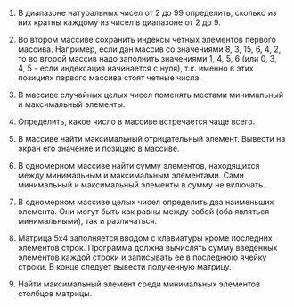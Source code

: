 1. В диапазоне натуральных чисел от 2 до 99 определить, сколько из них кратны каждому из чисел в диапазоне от 2 до 9.

2. Во втором массиве сохранить индексы четных элементов первого массива. Например, если дан массив со значениями 8, 3, 15, 6, 4, 2, то во второй массив надо заполнить значениями 1, 4, 5, 6 (или 0, 3, 4, 5 - если индексация начинается с нуля), т.к. именно в этих позициях первого массива стоят четные числа.

3. В массиве случайных целых чисел поменять местами минимальный и максимальный элементы.

4. Определить, какое число в массиве встречается чаще всего.

5. В массиве найти максимальный отрицательный элемент. Вывести на экран его значение и позицию в массиве.

6. В одномерном массиве найти сумму элементов, находящихся между минимальным и максимальным элементами. Сами минимальный и максимальный элементы в сумму не включать.

7. В одномерном массиве целых чисел определить два наименьших элемента. Они могут быть как равны между собой (оба являться минимальными), так и различаться.

8. Матрица 5x4 заполняется вводом с клавиатуры кроме последних элементов строк. Программа должна вычислять сумму введенных элементов каждой строки и записывать ее в последнюю ячейку строки. В конце следует вывести полученную матрицу.

9. Найти максимальный элемент среди минимальных элементов столбцов матрицы.